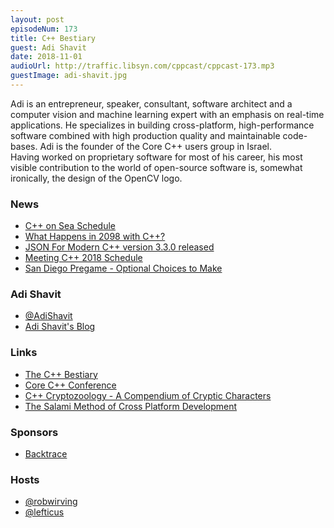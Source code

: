 ```yaml
---
layout: post
episodeNum: 173
title: C++ Bestiary
guest: Adi Shavit
date: 2018-11-01
audioUrl: http://traffic.libsyn.com/cppcast/cppcast-173.mp3
guestImage: adi-shavit.jpg
---
```


Adi is an entrepreneur, speaker, consultant, software architect and a computer vision and machine learning expert with an emphasis on real-time applications. He specializes in building cross-platform, high-performance software combined with high production quality and maintainable code-bases. Adi is the founder of the Core C++ users group in Israel.  
Having worked on proprietary software for most of his career, his most visible contribution to the world of open-source software is, somewhat ironically, the design of the OpenCV logo.

### News ###

 - [C++ on Sea Schedule](https://cpponsea.uk/news/full-schedule-now-available.html)
 - [What Happens in 2098 with C++?](https://www.reddit.com/r/cpp/comments/9g3dkt/what_happens_in_2098_with_c/)
 - [JSON For Modern C++ version 3.3.0 released](https://www.reddit.com/r/cpp/comments/9llc9x/json_for_modern_c_version_330_released/)
 - [Meeting C++ 2018 Schedule](https://meetingcpp.com/2018/Schedule.html)
 - [San Diego Pregame - Optional Choices to Make](https://thephd.github.io/sandiego-2018-pregame-optional)

### Adi Shavit ###

 - [@AdiShavit](https://twitter.com/AdiShavit)
 - [Adi Shavit's Blog](http://videocortex.io/)

### Links ###

 - [The C++ Bestiary](http://videocortex.io/2017/Bestiary/)
 - [Core C++ Conference](https://corecpp.org/)
 - [C++ Cryptozoology - A Compendium of Cryptic Characters](https://cppcon2018.sched.com/event/Ggyr/c-cryptozoology-a-compendium-of-cryptic-characters)
 - [The Salami Method of Cross Platform Development](https://cppcon2018.sched.com/event/FnKM/the-salami-method-for-cross-platform-development)

### Sponsors ###

- [Backtrace](https://backtrace.io/?utm_source=CppCast&utm_medium=CppCast)

### Hosts ###

- [@robwirving](https://twitter.com/robwirving)
- [@lefticus](https://twitter.com/lefticus)

